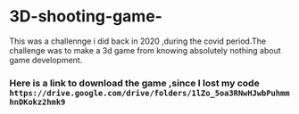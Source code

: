 # 3D-shooting-game-
This was a challennge i did back in 2020 ,during the covid period.The challenge was to make a 3d game from knowing absolutely nothing about game development.
<br>
<h3>Here is a link to download the game ,since I lost my code
<code>
https://drive.google.com/drive/folders/1lZo_5oa3RNwHJwbPuhmmhnDKokz2hmk9
</code>

